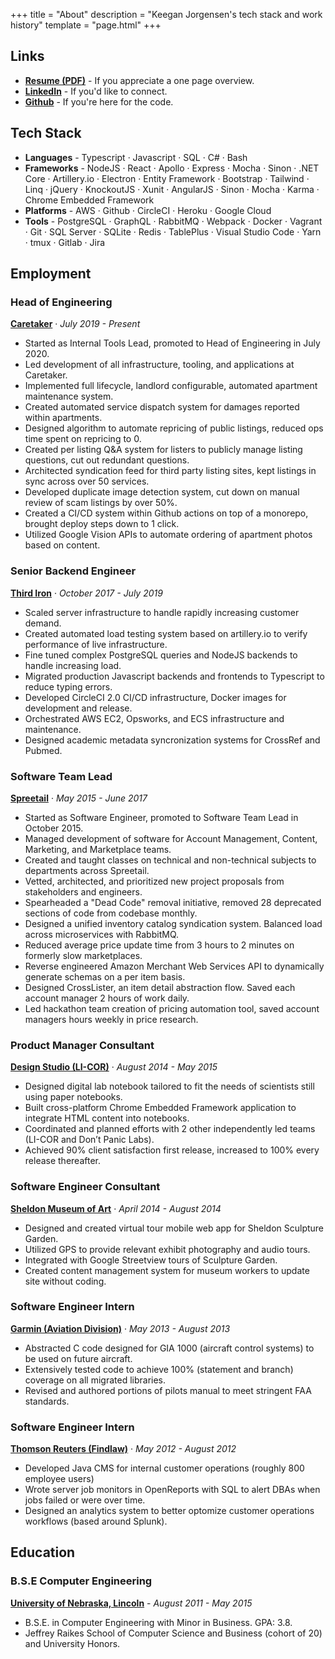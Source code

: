 +++
title = "About"
description = "Keegan Jorgensen's tech stack and work history"
template = "page.html"
+++

## Links

- **[Resume (PDF)](/resume-keegan-jorgensen.pdf)** - If you appreciate a one page overview.
- **[LinkedIn](https://www.linkedin.com/in/keeganj/)** - If you'd like to connect.
- **[Github](https://github.com/keeganj)** - If you're here for the code.

## Tech Stack

- **Languages** - Typescript · Javascript · SQL · C# · Bash
- **Frameworks** - NodeJS · React · Apollo · Express · Mocha · Sinon · .NET Core · Artillery.io · Electron · Entity Framework · Bootstrap · Tailwind · Linq · jQuery · KnockoutJS · Xunit · AngularJS · Sinon · Mocha · Karma · Chrome Embedded Framework
- **Platforms** - AWS · Github · CircleCI · Heroku · Google Cloud
- **Tools** - PostgreSQL · GraphQL · RabbitMQ · Webpack · Docker · Vagrant · Git · SQL Server · SQLite · Redis · TablePlus · Visual Studio Code · Yarn · tmux · Gitlab · Jira

## Employment

### Head of Engineering

**[Caretaker](https://caretaker.com)** · _July 2019 - Present_

- Started as Internal Tools Lead, promoted to Head of Engineering in July 2020.
- Led development of all infrastructure, tooling, and applications at Caretaker.
- Implemented full lifecycle, landlord configurable, automated apartment maintenance system.
- Created automated service dispatch system for damages reported within apartments.
- Designed algorithm to automate repricing of public listings, reduced ops time spent on repricing to 0.
- Created per listing Q&A system for listers to publicly manage listing questions, cut out redundant questions.
- Architected syndication feed for third party listing sites, kept listings in sync across over 50 services.
- Developed duplicate image detection system, cut down on manual review of scam listings by over 50%.
- Created a CI/CD system within Github actions on top of a monorepo, brought deploy steps down to 1 click.
- Utilized Google Vision APIs to automate ordering of apartment photos based on content.

### Senior Backend Engineer

**[Third Iron](https://thirdiron.com)** · _October 2017 - July 2019_

- Scaled server infrastructure to handle rapidly increasing customer demand.
- Created automated load testing system based on artillery.io to verify performance of live infrastructure.
- Fine tuned complex PostgreSQL queries and NodeJS backends to handle increasing load.
- Migrated production Javascript backends and frontends to Typescript to reduce typing errors.
- Developed CircleCI 2.0 CI/CD infrastructure, Docker images for development and release.
- Orchestrated AWS EC2, Opsworks, and ECS infrastructure and maintenance.
- Designed academic metadata syncronization systems for CrossRef and Pubmed.

### Software Team Lead

**[Spreetail](https://www.wearespreetail.com/)** · _May 2015 - June 2017_

- Started as Software Engineer, promoted to Software Team Lead in October 2015.
- Managed development of software for Account Management, Content, Marketing, and Marketplace teams.
- Created and taught classes on technical and non-technical subjects to departments across Spreetail.
- Vetted, architected, and prioritized new project proposals from stakeholders and engineers.
- Spearheaded a "Dead Code" removal initiative, removed 28 deprecated sections of code from codebase monthly.
- Designed a unified inventory catalog syndication system. Balanced load across microservices with RabbitMQ.
- Reduced average price update time from 3 hours to 2 minutes on formerly slow marketplaces.
- Reverse engineered Amazon Merchant Web Services API to dynamically generate schemas on a per item basis.
- Designed CrossLister, an item detail abstraction flow. Saved each account manager 2 hours of work daily.
- Led hackathon team creation of pricing automation tool, saved account managers hours weekly in price research.

### Product Manager Consultant

**[Design Studio (LI-COR)](https://www.licor.com/)** · _August 2014 - May 2015_

- Designed digital lab notebook tailored to fit the needs of scientists still using paper notebooks.
- Built cross-platform Chrome Embedded Framework application to integrate HTML content into notebooks.
- Coordinated and planned efforts with 2 other independently led teams (LI-COR and Don’t Panic Labs).
- Achieved 90% client satisfaction first release, increased to 100% every release thereafter.

### Software Engineer Consultant

**[Sheldon Museum of Art](https://sheldonartmuseum.org/)** · _April 2014 - August 2014_

- Designed and created virtual tour mobile web app for Sheldon Sculpture Garden.
- Utilized GPS to provide relevant exhibit photography and audio tours.
- Integrated with Google Streetview tours of Sculpture Garden.
- Created content management system for museum workers to update site without coding.

### Software Engineer Intern

**[Garmin (Aviation Division)](https://www.garmin.com/)** · _May 2013 - August 2013_

- Abstracted C code designed for GIA 1000 (aircraft control systems) to be used on future aircraft.  
- Extensively tested code to achieve 100% (statement and branch) coverage on all migrated libraries.
- Revised and authored portions of pilots manual to meet stringent FAA standards.

### Software Engineer Intern

**[Thomson Reuters (Findlaw)](https://www.findlaw.com/)** · _May 2012 - August 2012_

- Developed Java CMS for internal customer operations (roughly 800 employee users)
- Wrote server job monitors in OpenReports with SQL to alert DBAs when jobs failed or were over time.
- Designed an analytics system to better optomize customer operations workflows (based around Splunk).

## Education

### B.S.E Computer Engineering

**[University of Nebraska, Lincoln](https://www.unl.edu/)** - _August 2011 - May 2015_

- B.S.E. in Computer Engineering with Minor in Business. GPA: 3.8.
- Jeffrey Raikes School of Computer Science and Business (cohort of 20) and University Honors. 
